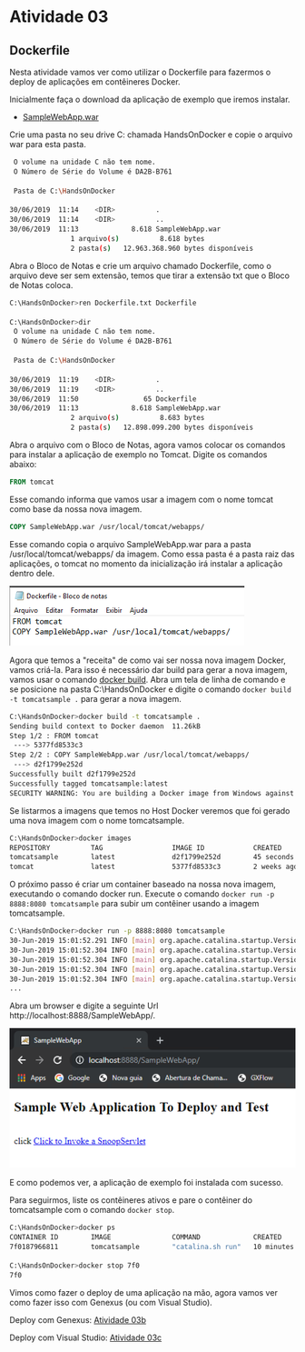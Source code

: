 # Atividade 03

## Dockerfile

Nesta atividade vamos ver como utilizar o Dockerfile para fazermos o deploy de aplicações em contêineres Docker.

Inicialmente faça o download da aplicação de exemplo que iremos instalar. 

- [SampleWebApp.war](https://github.com/mshimao/Hands-On-Docker-com-Genexus/tree/master/docs/dockerfile/SampleWebApp.war)

Crie uma pasta no seu drive C: chamada HandsOnDocker e copie o arquivo war para esta pasta.

```bash
 O volume na unidade C não tem nome.
 O Número de Série do Volume é DA2B-B761

 Pasta de C:\HandsOnDocker

30/06/2019  11:14    <DIR>          .
30/06/2019  11:14    <DIR>          ..
30/06/2019  11:13             8.618 SampleWebApp.war
               1 arquivo(s)          8.618 bytes
               2 pasta(s)   12.963.368.960 bytes disponíveis
``` 

Abra o Bloco de Notas e crie um arquivo chamado Dockerfile, como o arquivo deve ser sem extensão, temos que tirar a extensão txt que o Bloco de Notas coloca.

```bash
C:\HandsOnDocker>ren Dockerfile.txt Dockerfile

C:\HandsOnDocker>dir
 O volume na unidade C não tem nome.
 O Número de Série do Volume é DA2B-B761

 Pasta de C:\HandsOnDocker

30/06/2019  11:19    <DIR>          .
30/06/2019  11:19    <DIR>          ..
30/06/2019  11:50                65 Dockerfile
30/06/2019  11:13             8.618 SampleWebApp.war
               2 arquivo(s)          8.683 bytes
               2 pasta(s)   12.898.099.200 bytes disponíveis

```

Abra o arquivo com o Bloco de Notas, agora vamos colocar os comandos para instalar a aplicação de exemplo no Tomcat. Digite os comandos abaixo:

```dockerfile
FROM tomcat
```
Esse comando informa que vamos usar a imagem com o nome tomcat como base da nossa nova imagem.


```dockerfile
COPY SampleWebApp.war /usr/local/tomcat/webapps/
```
Esse comando copia o arquivo SampleWebApp.war para a pasta /usr/local/tomcat/webapps/ da imagem. Como essa pasta é a pasta raiz das aplicações, o tomcat no momento da inicialização irá instalar a aplicação dentro dele.


![Dockerfile](imagens/dockerfile.png)

Agora que temos a "receita" de como vai ser nossa nova imagem Docker, vamos criá-la. Para isso é necessário dar build para gerar a nova imagem, vamos usar o comando [docker build](https://docs.docker.com/engine/reference/commandline/build/).
Abra um tela de linha de comando e se posicione na pasta C:\HandsOnDocker e digite o comando `docker build -t tomcatsample .` para gerar a nova imagem.

```bash
C:\HandsOnDocker>docker build -t tomcatsample .
Sending build context to Docker daemon  11.26kB
Step 1/2 : FROM tomcat
 ---> 5377fd8533c3
Step 2/2 : COPY SampleWebApp.war /usr/local/tomcat/webapps/
 ---> d2f1799e252d
Successfully built d2f1799e252d
Successfully tagged tomcatsample:latest
SECURITY WARNING: You are building a Docker image from Windows against a non-Windows Docker host. All files and directories added to build context will have '-rwxr-xr-x' permissions. It is recommended to double check and reset permissions for sensitive files and directories.
```
Se listarmos a imagens que temos no Host Docker veremos que foi gerado uma nova imagem com o nome tomcatsample.

```bash
C:\HandsOnDocker>docker images
REPOSITORY          TAG                 IMAGE ID            CREATED             SIZE
tomcatsample        latest              d2f1799e252d        45 seconds ago      506MB
tomcat              latest              5377fd8533c3        2 weeks ago         506MB
```

O próximo passo é criar um container baseado na nossa nova imagem, executando o comando docker run. Execute o comando `docker run -p 8888:8080 tomcatsample` para subir um contêiner usando a imagem tomcatsample.

```bash
C:\HandsOnDocker>docker run -p 8888:8080 tomcatsample
30-Jun-2019 15:01:52.291 INFO [main] org.apache.catalina.startup.VersionLoggerListener.log Server version:        Apache Tomcat/8.5.42
30-Jun-2019 15:01:52.304 INFO [main] org.apache.catalina.startup.VersionLoggerListener.log Server built:          Jun 4 2019 20:29:04 UTC
30-Jun-2019 15:01:52.304 INFO [main] org.apache.catalina.startup.VersionLoggerListener.log Server number:         8.5.42.0
30-Jun-2019 15:01:52.304 INFO [main] org.apache.catalina.startup.VersionLoggerListener.log OS Name:               Linux
30-Jun-2019 15:01:52.304 INFO [main] org.apache.catalina.startup.VersionLoggerListener.log OS Version:            4.9.125-linuxkit
...
```

Abra um browser e digite a seguinte Url http://localhost:8888/SampleWebApp/.

![sample web app](imagens/samplewebapp.png)

E como podemos ver, a aplicação de exemplo foi instalada com sucesso.

Para seguirmos, liste os contêineres ativos e pare o contêiner do tomcatsample com o comando `docker stop`.

```bash
C:\HandsOnDocker>docker ps
CONTAINER ID        IMAGE               COMMAND             CREATED             STATUS              PORTS                    NAMES
7f0187966811        tomcatsample        "catalina.sh run"   10 minutes ago      Up 10 minutes       0.0.0.0:8888->8080/tcp   jovial_clarke

C:\HandsOnDocker>docker stop 7f0
7f0
```

Vimos como fazer o deploy de uma aplicação na mão, agora vamos ver como fazer isso com Genexus (ou com Visual Studio).

Deploy com Genexus: [Atividade 03b](03b-atividade.md)

Deploy com Visual Studio: [Atividade 03c](03c-atividade.md)
